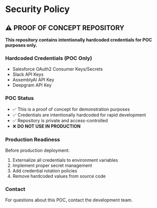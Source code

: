# Security Policy

## ⚠️ PROOF OF CONCEPT REPOSITORY

**This repository contains intentionally hardcoded credentials for POC purposes only.**

### Hardcoded Credentials (POC Only)
- Salesforce OAuth2 Consumer Keys/Secrets
- Slack API Keys  
- AssemblyAI API Key
- Deepgram API Key

### POC Status
- ✅ This is a proof of concept for demonstration purposes
- ✅ Credentials are intentionally hardcoded for rapid development
- ✅ Repository is private and access-controlled
- ❌ **DO NOT USE IN PRODUCTION**

### Production Readiness
Before production deployment:
1. Externalize all credentials to environment variables
2. Implement proper secret management
3. Add credential rotation policies
4. Remove hardcoded values from source code

### Contact
For questions about this POC, contact the development team.
